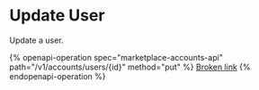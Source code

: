 # Update User

Update a user.

{% openapi-operation spec="marketplace-accounts-api" path="/v1/accounts/users/{id}" method="put" %}
[Broken link](broken-reference)
{% endopenapi-operation %}
